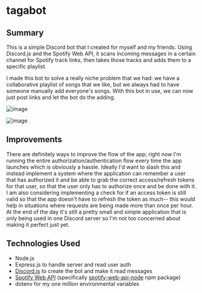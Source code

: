 # tagabot
## Summary
This is a simple Discord bot that I created for myself and my friends. Using Discord.js and the Spotify Web API, it scans incoming messages in a certain channel for Spotify track links, then takes those tracks and adds them to a specific playlist.

I made this bot to solve a really niche problem that we had: we have a collaborative playlist of songs that we like, but we always had to have someone manually add everyone's songs. With this bot in use, we can now just post links and let the bot do the adding.

![image](https://github.com/irene-panis/tagabot/assets/65985104/9dd47373-f739-4530-9bc1-07e3064868d4)

![image](https://github.com/irene-panis/tagabot/assets/65985104/0d60e35d-18f1-418d-ab95-8fca3ac16ad4)

## Improvements
There are definitely ways to improve the flow of the app; right now I'm running the entire authorization/authentication flow every time the app launches which is obviously a hassle. Ideally I'd want to slash this and instead implement a system where the application can remember a user that has authorized it and be able to grab the correct access/refresh tokens for that user, so that the user only has to authorize once and be done with it. I am also considering implementing a check for if an access token is still valid so that the app doesn't have to refresh the token as much-- this would help in situations where requests are being made more than once per hour. At the end of the day it's still a pretty small and simple application that is only being used in one Discord server so I'm not too concerned about making it perfect just yet.

## Technologies Used
- Node.js
- Express.js to handle server and read user auth
- [Discord.js](https://discord.js.org/) to create the bot and make it read messages
- [Spotify Web API](https://developer.spotify.com/documentation/web-api) (specifically [spotify-web-api-node](https://github.com/thelinmichael/spotify-web-api-node) npm package)
- dotenv for my one million environmental variables
